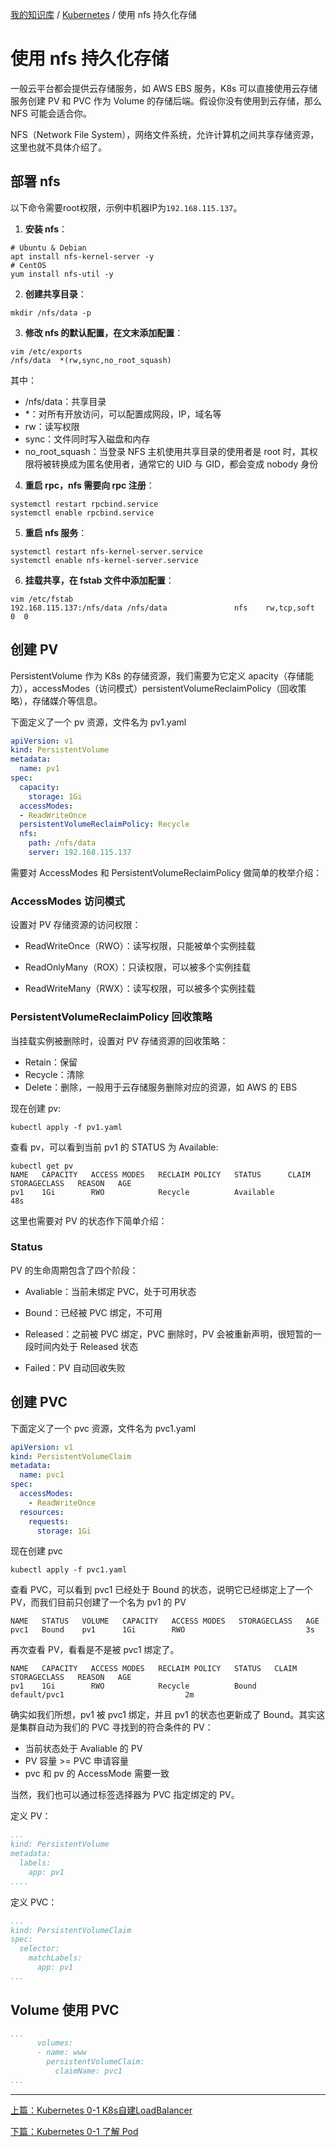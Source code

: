 [我的知识库](../README.md) / [Kubernetes](zz_gneratered_mdi.md) / 使用 nfs 持久化存储

# 使用 nfs 持久化存储

一般云平台都会提供云存储服务，如 AWS EBS 服务，K8s 可以直接使用云存储服务创建 PV 和 PVC 作为 Volume 的存储后端。假设你没有使用到云存储，那么 NFS 可能会适合你。

NFS（Network File System），网络文件系统，允许计算机之间共享存储资源，这里也就不具体介绍了。

## 部署 nfs

以下命令需要root权限，示例中机器IP为`192.168.115.137`。

1. **安装 nfs**：

```shell
# Ubuntu & Debian
apt install nfs-kernel-server -y
# CentOS
yum install nfs-util -y
```

2. **创建共享目录**：

```shell
mkdir /nfs/data -p
```

3. **修改 nfs 的默认配置，在文末添加配置**：

```shell
vim /etc/exports
/nfs/data  *(rw,sync,no_root_squash)
```

其中：

- /nfs/data：共享目录
- *：对所有开放访问，可以配置成网段，IP，域名等
- rw：读写权限
- sync：文件同时写入磁盘和内存
- no_root_squash：当登录 NFS 主机使用共享目录的使用者是 root 时，其权限将被转换成为匿名使用者，通常它的 UID 与 GID，都会变成 nobody 身份

4. **重启 rpc，nfs 需要向 rpc 注册**：

```shell
systemctl restart rpcbind.service
systemctl enable rpcbind.service
```

5. **重启 nfs 服务**：

```shell
systemctl restart nfs-kernel-server.service
systemctl enable nfs-kernel-server.service
```

6. **挂载共享，在 fstab 文件中添加配置**：

```shell
vim /etc/fstab
192.168.115.137:/nfs/data /nfs/data               nfs    rw,tcp,soft  0  0
```

## 创建 PV

PersistentVolume 作为 K8s 的存储资源，我们需要为它定义 apacity（存储能力），accessModes（访问模式）persistentVolumeReclaimPolicy（回收策略），存储媒介等信息。

下面定义了一个 pv 资源，文件名为 pv1.yaml

```yaml
apiVersion: v1
kind: PersistentVolume
metadata:
  name: pv1
spec:
  capacity:
    storage: 1Gi
  accessModes:
  - ReadWriteOnce
  persistentVolumeReclaimPolicy: Recycle
  nfs:
    path: /nfs/data
    server: 192.168.115.137
```

需要对 AccessModes 和 PersistentVolumeReclaimPolicy 做简单的枚举介绍：

### AccessModes 访问模式

设置对 PV 存储资源的访问权限：

- ReadWriteOnce（RWO）：读写权限，只能被单个实例挂载
- ReadOnlyMany（ROX）：只读权限，可以被多个实例挂载

- ReadWriteMany（RWX）：读写权限，可以被多个实例挂载

### PersistentVolumeReclaimPolicy 回收策略

当挂载实例被删除时，设置对 PV 存储资源的回收策略：

- Retain：保留
- Recycle：清除
- Delete：删除，一般用于云存储服务删除对应的资源，如 AWS 的 EBS

现在创建 pv:

```shell
kubectl apply -f pv1.yaml
```

查看 pv，可以看到当前 pv1 的 STATUS 为 Available:

```shell
kubectl get pv
NAME   CAPACITY   ACCESS MODES   RECLAIM POLICY   STATUS      CLAIM   STORAGECLASS   REASON   AGE
pv1    1Gi        RWO            Recycle          Available                                   48s
```

这里也需要对 PV 的状态作下简单介绍：

### Status

PV 的生命周期包含了四个阶段：

- Avaliable：当前未绑定 PVC，处于可用状态

- Bound：已经被 PVC 绑定，不可用

- Released：之前被 PVC 绑定，PVC 删除时，PV 会被重新声明，很短暂的一段时间内处于 Released 状态
- Failed：PV 自动回收失败

## 创建 PVC

下面定义了一个 pvc 资源，文件名为 pvc1.yaml

```yaml
apiVersion: v1
kind: PersistentVolumeClaim
metadata:
  name: pvc1
spec:
  accessModes:
    - ReadWriteOnce
  resources:
    requests:
      storage: 1Gi  
```

现在创建 pvc

```shell
kubectl apply -f pvc1.yaml
```

查看 PVC，可以看到 pvc1 已经处于 Bound 的状态，说明它已经绑定上了一个 PV，而我们目前只创建了一个名为 pv1 的 PV

```shell
NAME   STATUS   VOLUME   CAPACITY   ACCESS MODES   STORAGECLASS   AGE
pvc1   Bound    pv1      1Gi        RWO                           3s
```

再次查看 PV，看看是不是被 pvc1 绑定了。

```shell
NAME   CAPACITY   ACCESS MODES   RECLAIM POLICY   STATUS   CLAIM          STORAGECLASS   REASON   AGE
pv1    1Gi        RWO            Recycle          Bound    default/pvc1                           2m
```

确实如我们所想，pv1 被 pvc1 绑定，并且 pv1 的状态也更新成了 Bound。其实这是集群自动为我们的 PVC 寻找到的符合条件的 PV：

- 当前状态处于 Avaliable 的 PV
- PV 容量 >= PVC 申请容量
- pvc 和 pv 的 AccessMode 需要一致

当然，我们也可以通过标签选择器为 PVC 指定绑定的 PV。

定义 PV：

```yaml
...
kind: PersistentVolume
metadata:
  labels:
    app: pv1
....
```

定义 PVC：

```yaml
...
kind: PersistentVolumeClaim
spec:
  selector:
    matchLabels:
      app: pv1
...      
```

## Volume 使用 PVC

```yaml
...
      volumes:
      - name: www
        persistentVolumeClaim:
          claimName: pvc1
...          
```

---
[上篇：Kubernetes 0-1 K8s自建LoadBalancer](metallb.md)

[下篇：Kubernetes 0-1 了解 Pod](pod-understood.md)
